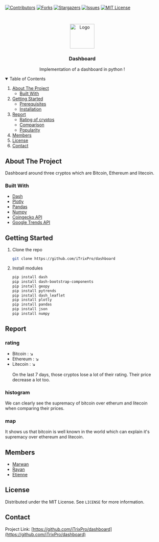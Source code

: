 [![Contributors][contributors-shield]][contributors-url]
[![Forks][forks-shield]][forks-url]
[![Stargazers][stars-shield]][stars-url]
[![Issues][issues-shield]][issues-url]
[![MIT License][license-shield]][license-url]



<!-- PROJECT LOGO -->
<br />
<p align="center">
  <a href="https://github.com/othneildrew/Best-README-Template">
    <img src="http://www.newdesignfile.com/postpic/2012/03/business-intelligence-dashboard-icon_75274.png" alt="Logo" width="80" height="80">
  </a>

  <h3 align="center">Dashboard</h3>

  <p align="center">
    Implementation of a dashboard in python !
    <br />
  </p>
</p>



<!-- TABLE OF CONTENTS -->
<details open="open">
  <summary>Table of Contents</summary>
  <ol>
    <li>
      <a href="#about-the-project">About The Project</a>
      <ul>
        <li><a href="#built-with">Built With</a></li>
      </ul>
    </li>
    <li>
      <a href="#getting-started">Getting Started</a>
      <ul>
        <li><a href="#prerequisites">Prerequisites</a></li>
        <li><a href="#installation">Installation</a></li>
      </ul>
    </li>
    <li>
      <a href="#rapport-analyse">Report</a>
      <ul>
        <li><a href="#rating">Rating of cryptos</a></li>
        <li><a href="#histogram">Comparison</a></li>
        <li><a href="#map">Popularity</a></li>
      </ul>
    </li>
    <li><a href="#members">Members</a></li>
    <li><a href="#license">License</a></li>
    <li><a href="#contact">Contact</a></li>
  </ol>
</details>



<!-- ABOUT THE PROJECT -->
## About The Project

Dashboard around three cryptos which are Bitcoin, Ethereum and litecoin.

### Built With

* [Dash](https://dash.plotly.com/introduction)
* [Plotly](https://plotly.com)
* [Pandas](https://pandas.pydata.org/)
* [Numpy](https://numpy.org)
* [Coingecko API](https://www.coingecko.com/fr/api/documentation)
* [Google Trends API](https://trends.google.com/trends/?geo=FR)



<!-- GETTING STARTED -->
## Getting Started

1. Clone the repo
   ```sh
   git clone https://github.com/iTrixPro/dashboard
   ```
3. Install modules
   ```sh
   pip install dash 
   pip install dash-bootstrap-components
   pip install geopy
   pip install pytrends
   pip install dash_leaflet
   pip install plotly
   pip install pandas
   pip install json
   pip install numpy
   ```

<!-- RAPPORT ANALYSE -->
## Report

### rating
* Bitcoin : ↘ 
* Ethereum : ↘ 
* Litecoin : ↘ 
<br /><br />On the last 7 days, those cryptos lose a lot of their rating. Their price decrease a lot too. 

### histogram 
We can clearly see the supremacy of bitcoin over etherum and litecoin when comparing their prices.

### map 
It shows us that bitcoin is well known in the world which can explain it's supremacy over ethereum and litecoin.


<!-- CONTRIBUTING -->
## Members

* [Marwan](https://github.com/iTrixPro)
* [Rayan](https://github.com/RayanSob)
* [Etienne](https://github.com/El-tiene)


<!-- LICENSE -->
## License

Distributed under the MIT License. See `LICENSE` for more information.



<!-- CONTACT -->
## Contact

Project Link: [https://github.com/iTrixPro/dashboard](https://github.com/iTrixPro/dashboard)

<!-- MARKDOWN LINKS & IMAGES -->
<!-- https://www.markdownguide.org/basic-syntax/#reference-style-links -->
[contributors-shield]: https://img.shields.io/github/contributors/iTrixPro/dashboard.svg?style=for-the-badge
[contributors-url]: https://github.com/iTrixPro/dashboard/graphs/contributors
[forks-shield]: https://img.shields.io/github/forks/iTrixPro/dashboard.svg?style=for-the-badge
[forks-url]: https://github.com/iTrixPro/dashboard/network/members
[stars-shield]: https://img.shields.io/github/stars/iTrixPro/dashboard.svg?style=for-the-badge
[stars-url]: https://github.com/iTrixPro/dashboard/stargazers
[issues-shield]: https://img.shields.io/github/issues/iTrixPro/dashboard.svg?style=for-the-badge
[issues-url]: https://github.com/iTrixPro/dashboard/issues
[license-shield]: https://img.shields.io/github/license/iTrixPro/dashboard.svg?style=for-the-badge
[license-url]: https://github.com/iTrixPro/dashboard/blob/master/LICENSE.txt
